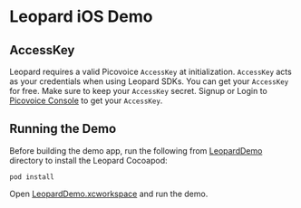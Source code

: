 # Leopard iOS Demo

## AccessKey

Leopard requires a valid Picovoice `AccessKey` at initialization. `AccessKey` acts as your credentials when using Leopard SDKs.
You can get your `AccessKey` for free. Make sure to keep your `AccessKey` secret.
Signup or Login to [Picovoice Console](https://console.picovoice.ai/) to get your `AccessKey`.

## Running the Demo

Before building the demo app, run the following from [LeopardDemo](./LeopardDemo) directory to install the Leopard Cocoapod:

```console
pod install
```
Open [LeopardDemo.xcworkspace](./LeopardDemo/LeopardDemo.xcworkspace`) and run the demo.
